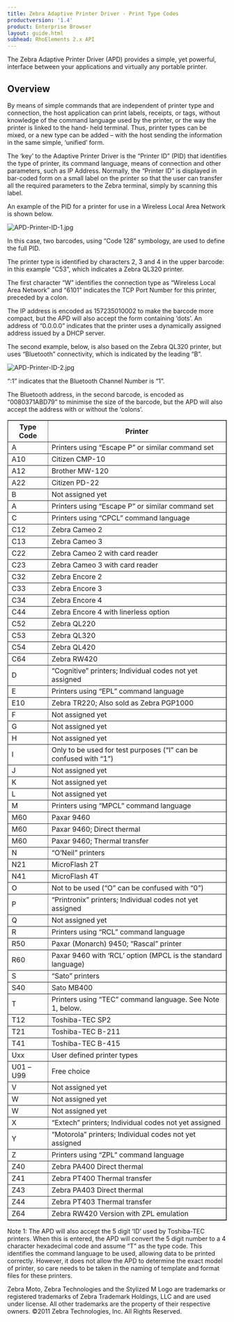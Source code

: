 ```yaml
---
title: Zebra Adaptive Printer Driver - Print Type Codes
productversion: '1.4'
product: Enterprise Browser
layout: guide.html
subhead: RhoElements 2.x API
---
```


The Zebra Adaptive Printer Driver (APD) provides a simple, yet powerful, interface between your applications and virtually any portable printer.

## Overview

By means of simple commands that are independent of printer type and connection, the host application can print labels, receipts, or tags, without knowledge of the command language used by the printer, or the way the printer is linked to the hand- held terminal. Thus, printer types can be mixed, or a new type can be added – with the host sending the information in the same simple, ‘unified’ form.

The ‘key’ to the Adaptive Printer Driver is the “Printer ID” (PID) that identifies the type of printer, its command language, means of connection and other parameters, such as IP Address. Normally, the “Printer ID” is displayed in bar-coded form on a small label on the printer so that the user can transfer all the required parameters to the Zebra terminal, simply by scanning this label.

An example of the PID for a printer for use in a Wireless Local Area Network is shown below.

<img src="http://rhodocs.s3.amazonaws.com/moto-adaptive-printer-driver/APD-Printer-ID-1.jpg" alt="APD-Printer-ID-1.jpg" />

In this case, two barcodes, using “Code 128” symbology, are used to define the full PID.

The printer type is identified by characters 2, 3 and 4 in the upper barcode: in this example “C53”, which indicates a Zebra QL320 printer.

The first character “W” identifies the connection type as “Wireless Local Area Network” and “6101” indicates the TCP Port Number for this printer, preceded by a colon.

The IP address is encoded as 157235010002 to make the barcode more compact, but the APD will also accept the form containing ‘dots’. An address of “0.0.0.0” indicates that the printer uses a dynamically assigned address issued by a DHCP server.

The second example, below, is also based on the Zebra QL320 printer, but uses “Bluetooth” connectivity, which is indicated by the leading “B”.

<img src="http://rhodocs.s3.amazonaws.com/moto-adaptive-printer-driver/APD-Printer-ID-2.jpg" alt="APD-Printer-ID-2.jpg" />

“:1” indicates that the Bluetooth Channel Number is “1”.

The Bluetooth address, in the second barcode, is encoded as “0080371ABD79” to minimise the size of the barcode, but the APD will also accept the address with or without the ‘colons’.

<table border="1">
	<tr>
		<th>Type Code</th>
		<th>Printer</th>
	</tr>
	<tr>
		<td>A</td>
		<td>Printers using “Escape P” or similar command set</td>
	</tr>
	<tr>
		<td>A10</td>
		<td>Citizen CMP-10</td>
	</tr>
	<tr>
		<td>A12</td>
		<td>Brother MW-120</td>
	</tr>
	<tr>
		<td>A22</td>
		<td>Citizen PD-22</td>
	</tr>
	<tr>
		<td>B</td>
		<td>Not assigned yet</td>
	</tr>
	<tr>
		<td>A</td>
		<td>Printers using “Escape P” or similar command set</td>
	</tr>
	<tr>
		<td>C</td>
		<td>Printers using “CPCL” command language</td>
	</tr>
	<tr>
		<td>C12</td>
		<td>Zebra Cameo 2</td>
	</tr>
	<tr>
		<td>C13</td>
		<td>Zebra Cameo 3</td>
	</tr>
	<tr>
		<td>C22</td>
		<td>Zebra Cameo 2 with card reader</td>
	</tr>
	<tr>
		<td>C23</td>
		<td>Zebra Cameo 3 with card reader</td>
	</tr>
	<tr>
		<td>C32</td>
		<td>Zebra Encore 2</td>
	</tr>
	<tr>
		<td>C33</td>
		<td>Zebra Encore 3</td>
	</tr>
	<tr>
		<td>C34</td>
		<td>Zebra Encore 4</td>
	</tr>
	<tr>
		<td>C44</td>
		<td>Zebra Encore 4 with linerless option</td>
	</tr>
	<tr>
		<td>C52</td>
		<td>Zebra QL220</td>
	</tr>
	<tr>
		<td>C53</td>
		<td>Zebra QL320</td>
	</tr>
	<tr>
		<td>C54</td>
		<td>Zebra QL420</td>
	</tr>
	<tr>
		<td>C64</td>
		<td>Zebra RW420</td>
	</tr>
	<tr>
		<td>D</td>
		<td>“Cognitive” printers; Individual codes not yet assigned</td>
	</tr>
	<tr>
		<td>E</td>
		<td>Printers using “EPL” command language</td>
	</tr>
	<tr>
		<td>E10</td>
		<td>Zebra TR220; Also sold as Zebra PGP1000</td>
	</tr>
	<tr>
		<td>F</td>
		<td>Not assigned yet</td>
	</tr>
	<tr>
		<td>G</td>
		<td>Not assigned yet</td>
	</tr>
	<tr>
		<td>H</td>
		<td>Not assigned yet</td>
	</tr>
	<tr>
		<td>I</td>
		<td>Only to be used for test purposes (“I” can be confused with “1”)</td>
	</tr>
	<tr>
		<td>J</td>
		<td>Not assigned yet</td>
	</tr>
		<tr>
		<td>K</td>
		<td>Not assigned yet</td>
	</tr>
		<tr>
		<td>L</td>
		<td>Not assigned yet</td>
	</tr>
	<tr>
		<td>M</td>
		<td>Printers using “MPCL” command language</td>
	</tr>
	<tr>
		<td>M60</td>
		<td>Paxar 9460</td>
	</tr>
	<tr>
		<td>M60</td>
		<td>Paxar 9460; Direct thermal</td>
	</tr>
	<tr>
		<td>M60</td>
		<td>Paxar 9460; Thermal transfer</td>
	</tr>
	<tr>
		<td>N</td>
		<td>“O’Neil” printers</td>
	</tr>
	<tr>
		<td>N21</td>
		<td>MicroFlash 2T</td>
	</tr>
	<tr>
		<td>N41</td>
		<td>MicroFlash 4T</td>
	</tr>
	<tr>
		<td>O</td>
		<td>Not to be used (“O” can be confused with “0”)</td>
	</tr>
	<tr>
		<td>P</td>
		<td>“Printronix” printers; Individual codes not yet assigned</td>
	</tr>
	<tr>
		<td>Q</td>
		<td>Not assigned yet</td>
	</tr>
	<tr>
		<td>R</td>
		<td>Printers using “RCL” command language</td>
	</tr>
	<tr>
		<td>R50</td>
		<td>Paxar (Monarch) 9450; “Rascal” printer</td>
	</tr>
	<tr>
		<td>R60</td>
		<td>Paxar 9460 with ‘RCL’ option (MPCL is the standard language)</td>
	</tr>
	<tr>
		<td>S</td>
		<td>“Sato” printers</td>
	</tr>
	<tr>
		<td>S40</td>
		<td>Sato MB400</td>
	</tr>
	<tr>
		<td>T</td>
		<td>Printers using “TEC” command language. See Note 1, below.</td>
	</tr>
	<tr>
		<td>T12</td>
		<td>Toshiba-TEC SP2</td>
	</tr>
	<tr>
		<td>T21</td>
		<td>Toshiba-TEC B-211</td>
	</tr>
	<tr>
		<td>T41</td>
		<td>Toshiba-TEC B-415</td>
	</tr>
	<tr>
		<td>Uxx</td>
		<td>User defined printer types</td>
	</tr>
	<tr>
		<td>U01 – U99</td>
		<td>Free choice</td>
	</tr>
	<tr>
		<td>V</td>
		<td>Not assigned yet</td>
	</tr>
	<tr>
		<td>W</td>
		<td>Not assigned yet</td>
	</tr>
	<tr>
		<td>W</td>
		<td>Not assigned yet</td>
	</tr>
	<tr>
		<td>X</td>
		<td>“Extech” printers; Individual codes not yet assigned</td>
	</tr>
	<tr>
		<td>Y</td>
		<td>“Motorola” printers; Individual codes not yet assigned</td>
	</tr>
	<tr>
		<td>Z</td>
		<td>Printers using “ZPL” command language</td>
	</tr>
	<tr>
		<td>Z40</td>
		<td>Zebra PA400 Direct thermal</td>
	</tr>
	<tr>
		<td>Z41</td>
		<td>Zebra PT400 Thermal transfer</td>
	</tr>
	<tr>
		<td>Z43</td>
		<td>Zebra PA403 Direct thermal</td>
	</tr>
	<tr>
		<td>Z44</td>
		<td>Zebra PT403 Thermal transfer</td>
	</tr>
	<tr>
		<td>Z64</td>
		<td>Zebra RW420 Version with ZPL emulation</td>
	</tr>
</table>

Note 1: The APD will also accept the 5 digit ‘ID’ used by Toshiba-TEC printers. When this is entered, the APD will convert the 5 digit number to a 4 character hexadecimal code and assume “T” as the type code. This identifies the command language to be used, allowing data to be printed correctly. However, it does not allow the APD to determine the exact model of printer, so care needs to be taken in the naming of template and format files for these printers.

Zebra Moto, Zebra Technologies and the Stylized M Logo are trademarks or registered trademarks of Zebra Trademark Holdings, LLC and are used under license. All other trademarks are the property of their respective owners. ©2011 Zebra Technologies, Inc. All Rights Reserved.


